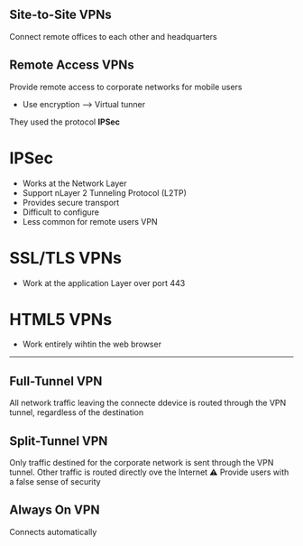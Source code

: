 ## Site-to-Site VPNs
Connect remote offices to each other and headquarters

## Remote Access VPNs
Provide remote access to corporate networks for mobile users

- Use encryption --> Virtual tunner

They used the protocol **IPSec**

# IPSec

- Works at the Network Layer
- Support nLayer 2 Tunneling Protocol (L2TP)
- Provides secure transport
- Difficult to configure
- Less common for remote users VPN

# SSL/TLS VPNs

- Work at the application Layer over port 443

# HTML5 VPNs

- Work entirely wihtin the web browser
---

## Full-Tunnel VPN

All network traffic leaving the connecte ddevice is routed through the VPN tunnel, regardless of the destination

## Split-Tunnel VPN

Only traffic destined for the corporate network is sent through the VPN tunnel. Other traffic is routed directly ove the Internet
⚠ Provide users with a false sense of security

## Always On VPN

Connects automatically